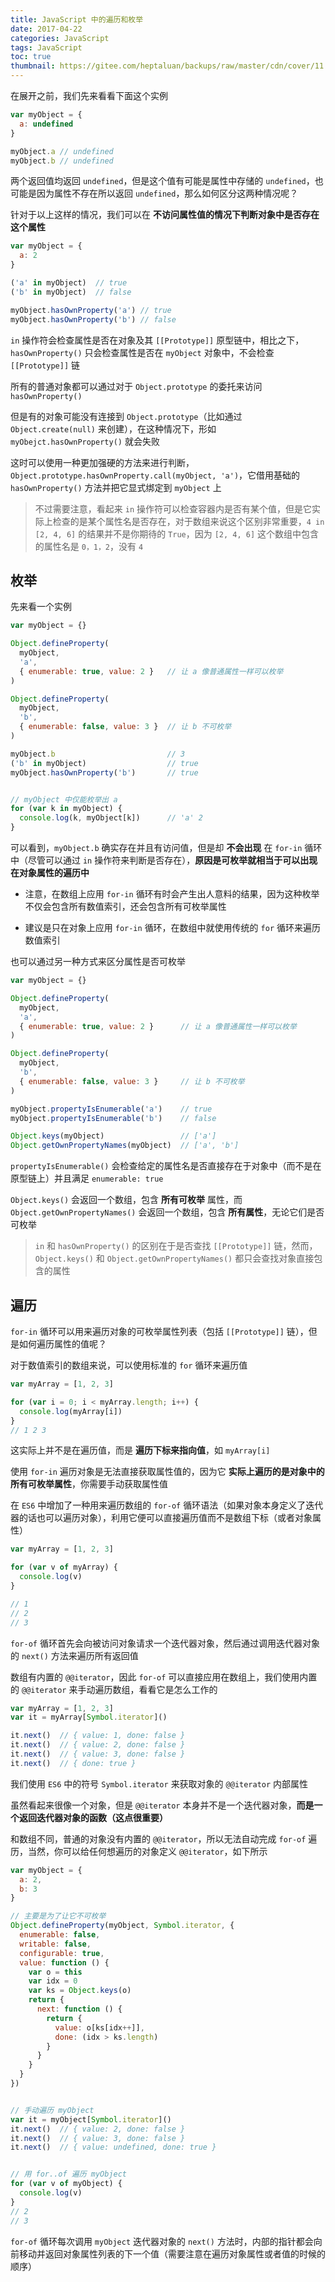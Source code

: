 ```yaml
---
title: JavaScript 中的遍历和枚举
date: 2017-04-22
categories: JavaScript
tags: JavaScript
toc: true
thumbnail: https://gitee.com/heptaluan/backups/raw/master/cdn/cover/11.jpg
---
```


在展开之前，我们先来看看下面这个实例

```js
var myObject = {
  a: undefined
}

myObject.a // undefined  
myObject.b // undefined
```

<!--more-->

两个返回值均返回 `undefined`，但是这个值有可能是属性中存储的 `undefined`，也可能是因为属性不存在所以返回 `undefined`，那么如何区分这两种情况呢？

针对于以上这样的情况，我们可以在 **不访问属性值的情况下判断对象中是否存在这个属性**

```js
var myObject = {
  a: 2
}

('a' in myObject)  // true 
('b' in myObject)  // false  

myObject.hasOwnProperty('a') // true 
myObject.hasOwnProperty('b') // false
```

`in` 操作符会检查属性是否在对象及其 `[[Prototype]]` 原型链中，相比之下，`hasOwnProperty()` 只会检查属性是否在 `myObject` 对象中，不会检查 `[[Prototype]]` 链

所有的普通对象都可以通过对于 `Object.prototype` 的委托来访问 `hasOwnProperty()`

但是有的对象可能没有连接到 `Object.prototype`（比如通过 `Object.create(null)` 来创建），在这种情况下，形如 `myObejct.hasOwnProperty()` 就会失败

这时可以使用一种更加强硬的方法来进行判断，`Object.prototype.hasOwnProperty.call(myObject, 'a')`，它借用基础的 `hasOwnProperty()` 方法并把它显式绑定到 `myObject` 上

> 不过需要注意，看起来 `in` 操作符可以检查容器内是否有某个值，但是它实际上检查的是某个属性名是否存在，对于数组来说这个区别非常重要，`4 in [2, 4, 6]` 的结果并不是你期待的 `True`，因为 `[2, 4, 6]` 这个数组中包含的属性名是 `0，1，2`，没有 `4`



## 枚举

先来看一个实例

```js
var myObject = {}

Object.defineProperty(
  myObject,
  'a',
  { enumerable: true, value: 2 }   // 让 a 像普通属性一样可以枚举 
)

Object.defineProperty(
  myObject,
  'b',
  { enumerable: false, value: 3 }  // 让 b 不可枚举 
)

myObject.b                         // 3 
('b' in myObject)                  // true  
myObject.hasOwnProperty('b')       // true 


// myObject 中仅能枚举出 a
for (var k in myObject) {
  console.log(k, myObject[k])      // 'a' 2
}

```

可以看到，`myObject.b` 确实存在并且有访问值，但是却 **不会出现** 在 `for-in` 循环中（尽管可以通过 `in` 操作符来判断是否存在），**原因是可枚举就相当于可以出现在对象属性的遍历中** 

* 注意，在数组上应用 `for-in` 循环有时会产生出人意料的结果，因为这种枚举不仅会包含所有数值索引，还会包含所有可枚举属性

* 建议是只在对象上应用 `for-in` 循环，在数组中就使用传统的 `for` 循环来遍历数值索引

也可以通过另一种方式来区分属性是否可枚举

```js
var myObject = {}

Object.defineProperty(
  myObject,
  'a',
  { enumerable: true, value: 2 }      // 让 a 像普通属性一样可以枚举 
)

Object.defineProperty(
  myObject,
  'b',
  { enumerable: false, value: 3 }     // 让 b 不可枚举 
)

myObject.propertyIsEnumerable('a')    // true 
myObject.propertyIsEnumerable('b')    // false  

Object.keys(myObject)                 // ['a'] 
Object.getOwnPropertyNames(myObject)  // ['a', 'b']
```

`propertyIsEnumerable()` 会检查给定的属性名是否直接存在于对象中（而不是在原型链上）并且满足 `enumerable: true`

`Object.keys()` 会返回一个数组，包含 **所有可枚举** 属性，而 `Object.getOwnPropertyNames()` 会返回一个数组，包含 **所有属性**，无论它们是否可枚举

> `in` 和 `hasOwnProperty()` 的区别在于是否查找 `[[Prototype]]` 链，然而，`Object.keys()` 和 `Object.getOwnPropertyNames()` 都只会查找对象直接包含的属性




## 遍历

`for-in` 循环可以用来遍历对象的可枚举属性列表（包括 `[[Prototype]]` 链），但是如何遍历属性的值呢？

对于数值索引的数组来说，可以使用标准的 `for` 循环来遍历值

```js
var myArray = [1, 2, 3]

for (var i = 0; i < myArray.length; i++) {
  console.log(myArray[i])
}
// 1 2 3
```

这实际上并不是在遍历值，而是 **遍历下标来指向值**，如 `myArray[i]`

使用 `for-in` 遍历对象是无法直接获取属性值的，因为它 **实际上遍历的是对象中的所有可枚举属性**，你需要手动获取属性值

在 `ES6` 中增加了一种用来遍历数组的 `for-of` 循环语法（如果对象本身定义了迭代器的话也可以遍历对象），利用它便可以直接遍历值而不是数组下标（或者对象属性）

```js
var myArray = [1, 2, 3]

for (var v of myArray) {
  console.log(v)
}

// 1  
// 2  
// 3
```

`for-of` 循环首先会向被访问对象请求一个迭代器对象，然后通过调用迭代器对象的 `next()` 方法来遍历所有返回值

数组有内置的 `@@iterator`，因此 `for-of` 可以直接应用在数组上，我们使用内置的 `@@iterator` 来手动遍历数组，看看它是怎么工作的

```js
var myArray = [1, 2, 3]
var it = myArray[Symbol.iterator]()

it.next()  // { value: 1, done: false }  
it.next()  // { value: 2, done: false }  
it.next()  // { value: 3, done: false }  
it.next()  // { done: true }
```

我们使用 `ES6` 中的符号 `Symbol.iterator` 来获取对象的 `@@iterator` 内部属性

虽然看起来很像一个对象，但是 `@@iterator` 本身并不是一个迭代器对象，**而是一个返回迭代器对象的函数（这点很重要）**

和数组不同，普通的对象没有内置的 `@@iterator`，所以无法自动完成 `for-of` 遍历，当然，你可以给任何想遍历的对象定义 `@@iterator`，如下所示

```js
var myObject = {
  a: 2,
  b: 3
}

// 主要是为了让它不可枚举
Object.defineProperty(myObject, Symbol.iterator, {
  enumerable: false,
  writable: false,
  configurable: true,
  value: function () {
    var o = this
    var idx = 0
    var ks = Object.keys(o)
    return {
      next: function () {
        return {
          value: o[ks[idx++]],
          done: (idx > ks.length)
        }
      }
    }
  }
})


// 手动遍历 myObject 
var it = myObject[Symbol.iterator]()
it.next()  // { value: 2, done: false }  
it.next()  // { value: 3, done: false }  
it.next()  // { value: undefined, done: true } 


// 用 for..of 遍历 myObject 
for (var v of myObject) {
  console.log(v)
}
// 2
// 3
```

`for-of` 循环每次调用 `myObject` 迭代器对象的 `next()` 方法时，内部的指针都会向前移动并返回对象属性列表的下一个值（需要注意在遍历对象属性或者值的时候的顺序）

